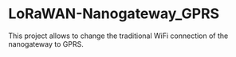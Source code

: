 # LoRaWAN-Nanogateway_GPRS
This project allows to change the traditional WiFi connection of the nanogateway to GPRS.
